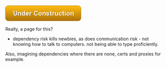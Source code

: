 ![Under Construction](/img/state/uc.png)


Really, a page for this?



- dependency risk kills newbies, as does communication risk - not knowing how to talk to computers.  not being able to type proficiently.

Also, imagining dependencies where there are none,  certs and proxies for example.

 